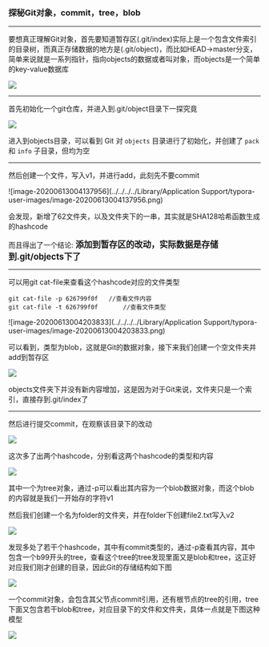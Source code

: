 ### 探秘Git对象，commit，tree，blob

***

要想真正理解Git对象，首先要知道暂存区(.git/index)实际上是一个包含文件索引的目录树，而真正存储数据的地方是(.git/object)，而比如HEAD->master分支，简单来说就是一系列指针，指向objects的数据或者叫对象，而objects是一个简单的key-value数据库

![](https://raw.githubusercontent.com/pianozcl/personal-notes/master/img/20200612235622.png)

***

首先初始化一个git仓库，并进入到.git/object目录下一探究竟

![](https://raw.githubusercontent.com/pianozcl/personal-notes/master/img/20200613004104.png)

进入到objects目录，可以看到 Git 对 `objects` 目录进行了初始化，并创建了 `pack` 和 `info` 子目录，但均为空

***

然后创建一个文件，写入v1，并进行add，此刻先不要commit

![image-20200613004137956](../../../../Library/Application Support/typora-user-images/image-20200613004137956.png)

会发现，新增了62文件夹，以及文件夹下的一串，其实就是SHA128哈希函数生成的hashcode

而且得出了一个结论:  <big>**添加到暂存区的改动，实际数据是存储到.git/objects下了**</big>

***

可以用git cat-file来查看这个hashcode对应的文件类型

```shell
git cat-file -p 626799f0f   //查看文件内容
git cat-file -t 626799f0f		//查看文件类型
```

![image-20200613004203833](../../../../Library/Application Support/typora-user-images/image-20200613004203833.png)

可以看到，类型为blob，这就是Git的数据对象，接下来我们创建一个空文件夹并add到暂存区

![](https://raw.githubusercontent.com/pianozcl/personal-notes/master/img/20200613005429.png)

objects文件夹下并没有新内容增加，这是因为对于Git来说，文件夹只是一个索引，直接存到.git/index了

***

然后进行提交commit，在观察该目录下的改动

![](https://raw.githubusercontent.com/pianozcl/personal-notes/master/img/20200613012028.png)

这次多了出两个hashcode，分别看这两个hashcode的类型和内容

![](https://raw.githubusercontent.com/pianozcl/personal-notes/master/img/20200613012306.png)

其中一个为tree对象，通过-p可以看出其内容为一个blob数据对象，而这个blob的内容就是我们一开始存的字符v1

然后我们创建一个名为folder的文件夹，并在folder下创建file2.txt写入v2

![](https://raw.githubusercontent.com/pianozcl/personal-notes/master/img/20200613013837.png)

发现多处了若干个hashcode，其中有commit类型的，通过-p查看其内容，其中包含一个b99开头的tree，查看这个tree的tree发现里面又是blob和tree，这正好对应我们刚才创建的目录，因此Git的存储结构如下图

![](https://raw.githubusercontent.com/pianozcl/personal-notes/master/img/20200613015045.png)

一个commit对象，会包含其父节点commit引用，还有根节点的tree的引用，tree下面又包含若干blob和tree，对应目录下的文件和文件夹，具体一点就是下图这种模型

![](https://raw.githubusercontent.com/pianozcl/personal-notes/master/img/20200613015855.png)

